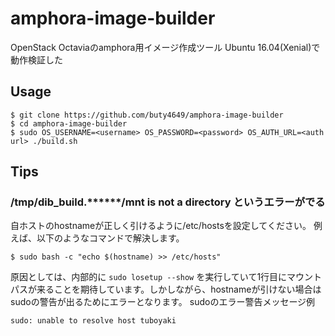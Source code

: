 # amphora-image-builder
OpenStack Octaviaのamphora用イメージ作成ツール
Ubuntu 16.04(Xenial)で動作検証した

## Usage

```
$ git clone https://github.com/buty4649/amphora-image-builder
$ cd amphora-image-builder
$ sudo OS_USERNAME=<username> OS_PASSWORD=<password> OS_AUTH_URL=<auth url> ./build.sh
```

## Tips

### /tmp/dib_build.******/mnt is not a directory というエラーがでる

自ホストのhostnameが正しく引けるように/etc/hostsを設定してください。
例えば、以下のようなコマンドで解決します。

```
$ sudo bash -c "echo $(hostname) >> /etc/hosts"
```

原因としては、内部的に `sudo losetup --show` を実行していて1行目にマウントパスが来ることを期待しています。しかしながら、hostnameが引けない場合はsudoの警告が出るためにエラーとなります。
sudoのエラー警告メッセージ例

```
sudo: unable to resolve host tuboyaki
```
